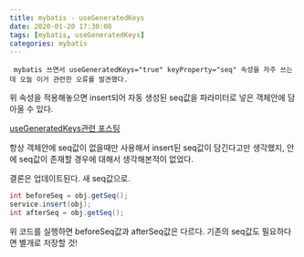```yaml
---
title: mybatis - useGeneratedKeys
date: 2020-01-20 17:30:08
tags: [mybatis, useGeneratedKeys]
categories: mybatis
---
```


` mybatis 쓰면서 useGeneratedKeys="true" keyProperty="seq" 속성을 자주 쓰는데 오늘 이거 관련한 오류를 발견했다.`

위 속성을 적용해놓으면 insert되어 자동 생성된 seq값을 파라미터로 넣은 객체안에 담아올 수 있다.

[useGeneratedKeys관련 포스팅](https://pyo1297.github.io/2019/12/16/INSERT-%ED%9B%84-INSERT%EB%90%9C-seq%EA%B0%92-%EA%B0%80%EC%A0%B8%EC%99%80-%EC%82%AC%EC%9A%A9%ED%95%98%EA%B8%B0/)

항상 객체안에 seq값이 없을때만 사용해서 insert된 seq값이 담긴다고만 생각했지, 안에 seq값이 존재할 경우에 대해서 생각해본적이 없었다.

결론은 업데이트된다. 새 seq값으로. 

```java
int beforeSeq = obj.getSeq();
service.insert(obj);
int afterSeq = obj.getSeq();
```

위 코드를 실행하면 beforeSeq값과 afterSeq값은 다르다.
기존의 seq값도 필요하다면 별개로 저장할 것!
